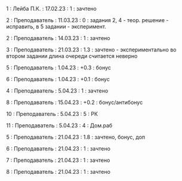1 : Лейба П.К. : 17.02.23 : 1 : зачтено

2 : Преподаватель : 11.03.23 : 0 : задания 2, 4 - теор. решение - исправить, в 5 задании - эксперимент.

2 : Преподаватель : 14.03.23 : 1 : зачтено

3 : Преподаватель : 21.03.23 : 1.3 : зачтено - экспериментально во втором задании длина очереди считается неверно

5 : Преподаватель : 1.04.23 : +0.3 : бонус

6 : Преподаватель : 1.04.23 : +0.1 : бонус

4 : Преподаватель : 5.04.23 : 1 : зачтено

8 : Преподаватель : 15.04.23 : +0.2 : бонус/антибонус

10 : Преподаватель : 5.04.23 : 5 : РК

11 : Преподаватель : 5.04.23 : 4 : Дом.раб

5 : Преподаватель : 21.04.23 : 1.8 : зачтено, бонус, доп

6 : Преподаватель : 21.04.23 : 1 : зачтено

7 : Преподаватель : 21.04.23 : 1 : зачтено

8 : Преподаватель : 21.04.23 : 1 : зачтено
